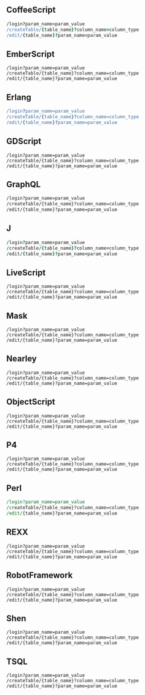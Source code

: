 
## CoffeeScript
```CoffeeScript
/login?param_name=param_value
/createTable/{table_name}?column_name=column_type
/edit/{table_name}?param_name=param_value

```
## EmberScript
```EmberScript
/login?param_name=param_value
/createTable/{table_name}?column_name=column_type
/edit/{table_name}?param_name=param_value

```
## Erlang
```Erlang
/login?param_name=param_value
/createTable/{table_name}?column_name=column_type
/edit/{table_name}?param_name=param_value

```
## GDScript
```GDScript
/login?param_name=param_value
/createTable/{table_name}?column_name=column_type
/edit/{table_name}?param_name=param_value

```
## GraphQL
```GraphQL
/login?param_name=param_value
/createTable/{table_name}?column_name=column_type
/edit/{table_name}?param_name=param_value

```
## J
```J
/login?param_name=param_value
/createTable/{table_name}?column_name=column_type
/edit/{table_name}?param_name=param_value

```
## LiveScript
```LiveScript
/login?param_name=param_value
/createTable/{table_name}?column_name=column_type
/edit/{table_name}?param_name=param_value

```
## Mask
```Mask
/login?param_name=param_value
/createTable/{table_name}?column_name=column_type
/edit/{table_name}?param_name=param_value

```
## Nearley
```Nearley
/login?param_name=param_value
/createTable/{table_name}?column_name=column_type
/edit/{table_name}?param_name=param_value

```
## ObjectScript
```ObjectScript
/login?param_name=param_value
/createTable/{table_name}?column_name=column_type
/edit/{table_name}?param_name=param_value

```
## P4
```P4
/login?param_name=param_value
/createTable/{table_name}?column_name=column_type
/edit/{table_name}?param_name=param_value

```
## Perl
```Perl
/login?param_name=param_value
/createTable/{table_name}?column_name=column_type
/edit/{table_name}?param_name=param_value

```
## REXX
```REXX
/login?param_name=param_value
/createTable/{table_name}?column_name=column_type
/edit/{table_name}?param_name=param_value

```
## RobotFramework
```RobotFramework
/login?param_name=param_value
/createTable/{table_name}?column_name=column_type
/edit/{table_name}?param_name=param_value

```
## Shen
```Shen
/login?param_name=param_value
/createTable/{table_name}?column_name=column_type
/edit/{table_name}?param_name=param_value

```
## TSQL
```TSQL
/login?param_name=param_value
/createTable/{table_name}?column_name=column_type
/edit/{table_name}?param_name=param_value

```